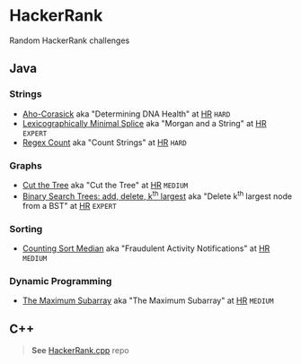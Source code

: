 # HackerRank

Random HackerRank challenges

## Java

### Strings

* [Aho-Corasick](src/main/java/com/tydbits/hackerrank/strings/aho_corasick)
    aka "Determining DNA Health" at [HR](https://www.hackerrank.com/challenges/determining-dna-health)
    `HARD`
* [Lexicographically Minimal Splice](src/main/java/com/tydbits/hackerrank/strings/lexicographically_minimal_splice)
    aka "Morgan and a String" at [HR](https://www.hackerrank.com/challenges/morgan-and-a-string)
    `EXPERT`
* [Regex Count](src/main/java/com/tydbits/hackerrank/strings/regex_count)
    aka "Count Strings" at [HR](https://www.hackerrank.com/challenges/count-strings)
    `HARD`

### Graphs

* [Cut the Tree](src/main/java/com/tydbits/hackerrank/graphs/cut_the_tree)
   aka "Cut the Tree" at [HR](https://www.hackerrank.com/challenges/cut-the-tree)
   `MEDIUM`
* [Binary Search Trees: add, delete, k<sup>th</sup> largest](src/main/java/com/tydbits/hackerrank/graphs/bst_kth_element)
   aka "Delete k<sup>th</sup> largest node from a BST" at [HR](https://www.hackerrank.com/contests/daa-assignment-1/challenges/delete-kth-largest-node-from-a-bst)
   `EXPERT`

### Sorting

* [Counting Sort Median](src/main/java/com/tydbits/hackerrank/sorting/counting_sort_median)
    aka "Fraudulent Activity Notifications" at [HR](https://www.hackerrank.com/challenges/fraudulent-activity-notifications)
    `MEDIUM`

### Dynamic Programming

* [The Maximum Subarray](src/main/java/com/tydbits/hackerrank/dp/maxsubarray)
    aka "The Maximum Subarray" at [HR](https://www.hackerrank.com/challenges/maxsubarray)
    `MEDIUM`

## C++

> **See** [HackerRank.cpp](https://github.com/pasha-kuznetsov/hackerrank.cpp) repo
